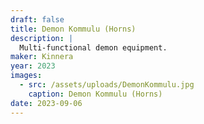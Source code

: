 ```yaml
---
draft: false
title: Demon Kommulu (Horns)
description: |
  Multi-functional demon equipment.
maker: Kinnera
year: 2023
images:
  - src: /assets/uploads/DemonKommulu.jpg
    caption: Demon Kommulu (Horns)
date: 2023-09-06
---
```

